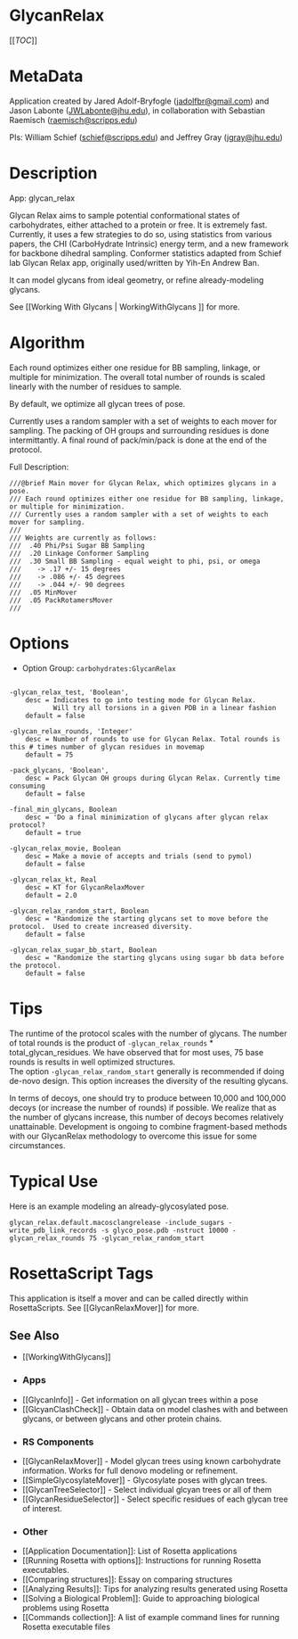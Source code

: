 GlycanRelax
===========

[[_TOC_]]

MetaData
========

Application created by Jared Adolf-Bryfogle (jadolfbr@gmail.com) and Jason Labonte (JWLabonte@jhu.edu), in collaboration with Sebastian Raemisch (raemisch@scripps.edu)

PIs: William Schief (schief@scripps.edu) and Jeffrey Gray (jgray@jhu.edu)


Description
===========

App: glycan_relax


Glycan Relax aims to sample potential conformational states of carbohydrates, either attached to a protein or free.  It is extremely fast.  Currently, it uses a few strategies to do so, using statistics from various papers, the CHI (CarboHydrate Intrinsic) energy term, and a new framework for backbone dihedral sampling. Conformer statistics adapted from Schief lab Glycan Relax app, originally used/written by Yih-En Andrew Ban.

It can model glycans from ideal geometry, or refine already-modeling glycans.

See [[Working With Glycans | WorkingWithGlycans ]] for more.

Algorithm
=======

Each round optimizes either one residue for BB sampling, linkage, or multiple for minimization. The overall total number of rounds is scaled linearly with the number of residues to sample.

By default, we optimize all glycan trees of pose. 

Currently uses a random sampler with a set of weights to each mover for sampling.  The packing of OH groups and surrounding residues is done intermittantly.  A final round of pack/min/pack is done at the end of the protocol. 

Full Description:
```
///@brief Main mover for Glycan Relax, which optimizes glycans in a pose.
/// Each round optimizes either one residue for BB sampling, linkage, or multiple for minimization.
/// Currently uses a random sampler with a set of weights to each mover for sampling.
///
/// Weights are currently as follows:
///  .40 Phi/Psi Sugar BB Sampling
///  .20 Linkage Conformer Sampling
///  .30 Small BB Sampling - equal weight to phi, psi, or omega
///    -> .17 +/- 15 degrees
///    -> .086 +/- 45 degrees
///    -> .044 +/- 90 degrees
///  .05 MinMover
///  .05 PackRotamersMover
///
```

Options
=======

 - Option Group: ```carbohydrates:GlycanRelax```
 
```

-glycan_relax_test, 'Boolean',
    desc = Indicates to go into testing mode for Glycan Relax.  
           Will try all torsions in a given PDB in a linear fashion
    default = false

-glycan_relax_rounds, 'Integer'
	desc = Number of rounds to use for Glycan Relax. Total rounds is this # times number of glycan residues in movemap
	default = 75

-pack_glycans, 'Boolean',
	desc = Pack Glycan OH groups during Glycan Relax. Currently time consuming
	default = false
	
-final_min_glycans, Boolean
	desc = 'Do a final minimization of glycans after glycan relax protocol?
	default = true
	
-glycan_relax_movie, Boolean
	desc = Make a movie of accepts and trials (send to pymol)
	default = false

-glycan_relax_kt, Real
	desc = KT for GlycanRelaxMover
	default = 2.0

-glycan_relax_random_start, Boolean
	desc = "Randomize the starting glycans set to move before the protocol.  Used to create increased diversity.
	default = false

-glycan_relax_sugar_bb_start, Boolean
	desc = "Randomize the starting glycans using sugar bb data before the protocol.
	default = false

```

Tips
====
The runtime of the protocol scales with the number of glycans.  The number of total rounds is the product of ```-glycan_relax_rounds``` * total_glycan_residues.
We have observed that for most uses, 75 base rounds is results in well optimized structures.  
The option ```-glycan_relax_random_start``` generally is recommended if doing de-novo design.  This option increases the diversity of the resulting glycans.

In terms of decoys, one should try to produce between 10,000 and 100,000 decoys (or increase the number of rounds) if possible.  We realize that as the number of glycans increase, this number of decoys becomes
relatively unattainable.  Development is ongoing to combine fragment-based methods with our GlycanRelax methodology to overcome this issue for some circumstances.

Typical Use
===========
Here is an example modeling an already-glycosylated pose.

```
glycan_relax.default.macosclangrelease -include_sugars -write_pdb_link_records -s glyco_pose.pdb -nstruct 10000 -glycan_relax_rounds 75 -glycan_relax_random_start
```

RosettaScript Tags
==================
This application is itself a mover and can be called directly within RosettaScripts. See [[GlycanRelaxMover]] for more.

## See Also
* [[WorkingWithGlycans]]

 - ### Apps
* [[GlycanInfo]] - Get information on all glycan trees within a pose
* [[GlcyanClashCheck]] - Obtain data on model clashes with and between glycans, or between glycans and other protein chains.

 - ### RS Components
* [[GlycanRelaxMover]] - Model glycan trees using known carbohydrate information.  Works for full denovo modeling or refinement.
* [[SimpleGlycosylateMover]] - Glycosylate poses with glycan trees.  
* [[GlycanTreeSelector]] - Select individual glcyan trees or all of them
* [[GlycanResidueSelector]] - Select specific residues of each glycan tree of interest.

 - ### Other
* [[Application Documentation]]: List of Rosetta applications
* [[Running Rosetta with options]]: Instructions for running Rosetta executables.
* [[Comparing structures]]: Essay on comparing structures
* [[Analyzing Results]]: Tips for analyzing results generated using Rosetta
* [[Solving a Biological Problem]]: Guide to approaching biological problems using Rosetta
* [[Commands collection]]: A list of example command lines for running Rosetta executable files
